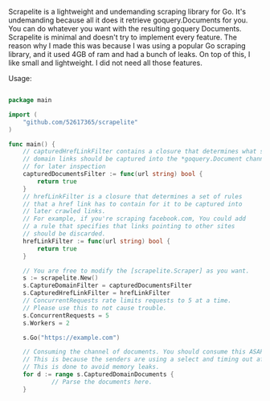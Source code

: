 Scrapelite is a lightweight and undemanding scraping library for Go. It's undemanding because all it does it retrieve goquery.Documents for you.
You can do whatever you want with the resulting goquery Documents. Scrapelite is minimal and doesn't try to implement every feature.
The reason why I made this was because I was using a popular Go scraping library, and it used 4GB of ram and had a bunch of leaks. 
On top of this, I like small and lightweight. I did not need all those features. 

Usage:
```go

package main

import (
	"github.com/52617365/scrapelite"
)

func main() {
	// capturedHrefLinkFilter contains a closure that determines what scraped
	// domain links should be captured into the *goquery.Document channel
	// for later inspection
	capturedDocumentsFilter := func(url string) bool {
		return true
	}
	// hrefLinkFilter is a closure that determines a set of rules
	// that a href link has to contain for it to be captured into
	// later crawled links.
	// For example, if you're scraping facebook.com, You could add
	// a rule that specifies that links pointing to other sites
	// should be discarded.
	hrefLinkFilter := func(url string) bool {
		return true
	}

    // You are free to modify the [scrapelite.Scraper] as you want.
	s := scrapelite.New()
	s.CaptureDomainFilter = capturedDocumentsFilter
	s.CapturedHrefLinkFilter = hrefLinkFilter
    // ConcurrentRequests rate limits requests to 5 at a time.
    // Please use this to not cause trouble.
	s.ConcurrentRequests = 5
	s.Workers = 2

	s.Go("https://example.com")

    // Consuming the channel of documents. You should consume this ASAP if you don't want to lose scraped data.
    // This is because the senders are using a select and timing out after 1 - 2 seconds if nobody is receiving from channel.
    // This is done to avoid memory leaks.
	for d := range s.CapturedDomainDocuments {
			// Parse the documents here.
	}
```
